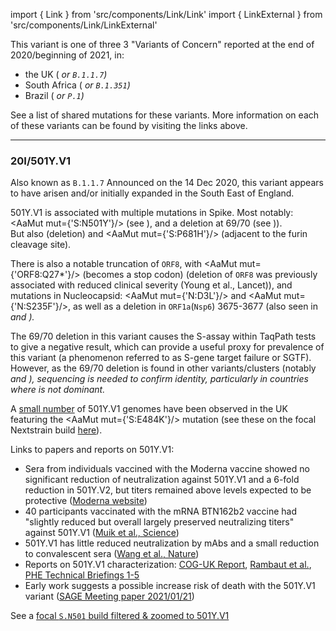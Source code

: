 import { Link } from 'src/components/Link/Link'
import { LinkExternal } from 'src/components/Link/LinkExternal'

<!-- ## Mutation Information

- <Mut mut="S:N501"/> has appeared multiple times independently: each can be associated with different accompanying mutations
- Amino-acid changes are <AaMut mut={'S:N501Y'}/> (nucleotide mutation <NucMut mut={'A23063T'}/>), <AaMut mut={'S:N501T'}/> (nucleotide mutation <NucMut mut={'A23064C'}/>), and <AaMut mut={'S:N501S'}/> (nucleotide mutation <NucMut mut={'A23064G'}/>) -->

This variant is one of three 3 "Variants of Concern" reported at the end of 2020/beginning of 2021, in:
- the UK (<Var name="20I/501Y.V1" prefix=""/> or `B.1.1.7`)
- South Africa (<Var name="20H/501Y.V2" prefix=""/> or `B.1.351`)
- Brazil ( <Var name="20J/501Y.V3" prefix=""/> or `P.1`)

See a <Link href="/shared-mutations">list of shared mutations</Link> for these variants. More information on each of these variants can be found by visiting the links above.

---

### 20I/501Y.V1
Also known as `B.1.1.7`
Announced on the 14 Dec 2020, this variant appears to have arisen and/or initially expanded in the South East of England.

501Y.V1 is associated with multiple mutations in Spike. Most notably: <AaMut mut={'S:N501Y'}/> (see <Mut name="S:N501"/>), and a deletion at 69/70 (see <Mut name="S:H69-"/>)). <br/>
But also <Mut name="S:Y144-"/> (deletion) and <AaMut mut={'S:P681H'}/> (adjacent to the furin cleavage site).

There is also a notable truncation of <code>ORF8</code>, with <AaMut mut={'ORF8:Q27*'}/> (becomes a stop codon) (deletion of <code>ORF8</code> was previously associated with reduced clinical severity (<LinkExternal href="https://www.thelancet.com/article/S0140-6736(20)31757-8/fulltext">Young et al., Lancet</LinkExternal>)), and mutations in Nucleocapsid: <AaMut mut={'N:D3L'}/> and <AaMut mut={'N:S235F'}/>, as well as a deletion in <code>ORF1a</code>(<code>Nsp6</code>) 3675-3677  (also seen in <Var name="20H/501Y.V2" prefix=""/> and <Var name="20J/501Y.V3" prefix=""/>).

The 69/70 deletion in this variant causes the S-assay within TaqPath tests to give a negative result, which can provide a useful proxy for prevalence of this variant (a phenomenon referred to as S-gene target failure or SGTF). However, as the 69/70 deletion is found in other variants/clusters (notably <Var name="20A/S:439K"/> and <Mut name="S:Y453F"/>), sequencing is needed to confirm identity, particularly in countries where <Var name="20I/501Y.V1" prefix=""/> is not dominant. 

A [small number](https://assets.publishing.service.gov.uk/government/uploads/system/uploads/attachment_data/file/957504/Variant_of_Concern_VOC_202012_01_Technical_Briefing_5_England.pdf) of 501Y.V1 genomes have been observed in the UK featuring the <AaMut mut={'S:E484K'}/> mutation (see these on the focal <Mut name="S:E484"/> Nextstrain build [here](https://nextstrain.org/groups/neherlab/ncov/S.E484?c=gt-S_484&gt=S.484K&label=clade:20I/501Y.V1)). 

Links to papers and reports on 501Y.V1:
- Sera from individuals vaccined with the Moderna vaccine showed no significant reduction of neutralization against 501Y.V1 and a 6-fold reduction in 501Y.V2, but titers remained above levels expected to be protective ([Moderna website](https://investors.modernatx.com/news-releases/news-release-details/moderna-covid-19-vaccine-retains-neutralizing-activity-against))
- 40 participants vaccinated with the mRNA BTN162b2 vaccine had "slightly reduced but overall largely preserved neutralizing titers" against 501Y.V1 ([Muik et al., Science](https://science.sciencemag.org/content/early/2021/01/28/science.abg6105.full))
- 501Y.V1 has little reduced neutralization by mAbs and a small reduction to convalescent sera ([Wang et al., Nature](https://www.nature.com/articles/s41586-021-03398-2))
- Reports on 501Y.V1 characterization: [COG-UK Report](https://www.cogconsortium.uk/news_item/update-on-new-sars-cov-2-variant-and-how-cog-uk-tracks-emerging-mutations/), [Rambaut et al.](https://virological.org/t/preliminary-genomic-characterisation-of-an-emergent-sars-cov-2-lineage-in-the-uk-defined-by-a-novel-set-of-spike-mutations/563), [PHE Technical Briefings 1-5](https://www.gov.uk/government/publications/investigation-of-novel-sars-cov-2-variant-variant-of-concern-20201201)
- Early work suggests a possible increase risk of death with the 501Y.V1 variant ([SAGE Meeting paper 2021/01/21](https://assets.publishing.service.gov.uk/government/uploads/system/uploads/attachment_data/file/955239/NERVTAG_paper_on_variant_of_concern__VOC__B.1.1.7.pdf))

See a [focal `S.N501` build filtered & zoomed to 501Y.V1](https://nextstrain.org/groups/neherlab/ncov/S.N501?c=gt-S_501&f_clade_membership=20I/501Y.V1&label=clade:20I/501Y.V1&p=grid&r=country)
